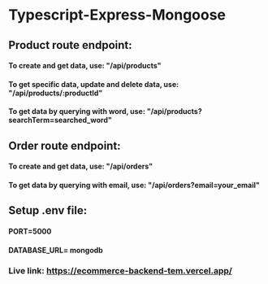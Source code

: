 # Typescript-Express-Mongoose

## Product route endpoint:
#### To create and get data, use: "/api/products"
#### To get specific data, update and delete data, use: "/api/products/:productId"
#### To get data by querying with word, use: "/api/products?searchTerm=searched_word"

## Order route endpoint:
#### To create and get data, use: "/api/orders"
#### To get data by querying with email, use: "/api/orders?email=your_email"

## Setup .env file:
#### PORT=5000
#### DATABASE_URL= mongodb

### Live link: https://ecommerce-backend-tem.vercel.app/